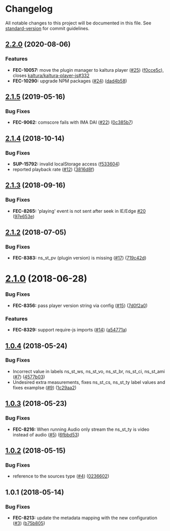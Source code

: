 # Changelog

All notable changes to this project will be documented in this file. See [standard-version](https://github.com/conventional-changelog/standard-version) for commit guidelines.

## [2.2.0](https://github.com/kaltura/playkit-js-comscore/compare/v2.1.5...v2.2.0) (2020-08-06)


### Features

* **FEC-10057:** move the plugin manager to kaltura player ([#25](https://github.com/kaltura/playkit-js-comscore/issues/25)) ([f0cce5c](https://github.com/kaltura/playkit-js-comscore/commit/f0cce5ce11bf9f6422e4096134cfae41ecec22d0)), closes [kaltura/kaltura-player-js#332](https://github.com/kaltura/kaltura-player-js/issues/332)
* **FEC-10290:** upgrade NPM packages ([#24](https://github.com/kaltura/playkit-js-comscore/issues/24)) ([dad4b58](https://github.com/kaltura/playkit-js-comscore/commit/dad4b584e4eda00b7f31aa7364436189af61ad2b))

<a name="2.1.5"></a>
## [2.1.5](https://github.com/kaltura/playkit-js-comscore/compare/v2.1.4...v2.1.5) (2019-05-16)


### Bug Fixes

* **FEC-9062:** comscore fails with IMA DAI ([#22](https://github.com/kaltura/playkit-js-comscore/issues/22)) ([0c385b7](https://github.com/kaltura/playkit-js-comscore/commit/0c385b7))



<a name="2.1.4"></a>
## [2.1.4](https://github.com/kaltura/playkit-js-comscore/compare/v2.1.3...v2.1.4) (2018-10-14)


### Bug Fixes

* **SUP-15792:** invalid localStorage access ([f533604](https://github.com/kaltura/playkit-js-comscore/commit/f533604))
* reported playback rate ([#12](https://github.com/kaltura/playkit-js-comscore/issues/12)) ([3816d8f](https://github.com/kaltura/playkit-js-comscore/commit/3816d8f))



<a name="2.1.3"></a>
## [2.1.3](https://github.com/kaltura/playkit-js-comscore/compare/v2.1.2...v2.1.3) (2018-09-16)


### Bug Fixes

* **FEC-8265:** 'playing' event is not sent after seek in IE/Edge [#20](https://github.com/kaltura/playkit-js-comscore/issues/20) ([97e653e](https://github.com/kaltura/playkit-js-comscore/commit/97e653e))



<a name="2.1.2"></a>
## [2.1.2](https://github.com/kaltura/playkit-js-comscore/compare/v2.1.0...v2.1.2) (2018-07-05)


### Bug Fixes

* **FEC-8383:** ns_st_pv (plugin version) is missing ([#17](https://github.com/kaltura/playkit-js-comscore/issues/17)) ([719c42d](https://github.com/kaltura/playkit-js-comscore/commit/719c42d))



<a name="2.1.0"></a>
# [2.1.0](https://github.com/kaltura/playkit-js-comscore/compare/v1.0.4...v2.1.0) (2018-06-28)


### Bug Fixes

* **FEC-8356:** pass player version string via config ([#15](https://github.com/kaltura/playkit-js-comscore/issues/15)) ([7d0f2a0](https://github.com/kaltura/playkit-js-comscore/commit/7d0f2a0))


### Features

* **FEC-8329:** support require-js imports ([#14](https://github.com/kaltura/playkit-js-comscore/issues/14)) ([a54771a](https://github.com/kaltura/playkit-js-comscore/commit/a54771a))



<a name="1.0.4"></a>
## [1.0.4](https://github.com/kaltura/playkit-js-comscore/compare/v1.0.3...v1.0.4) (2018-05-24)


### Bug Fixes

* Incorrect value in labels ns_st_ws, ns_st_vo, ns_st_br, ns_st_ci, ns_st_ami ([#7](https://github.com/kaltura/playkit-js-comscore/issues/7)) ([4577b03](https://github.com/kaltura/playkit-js-comscore/commit/4577b03))
* Undesired extra measurements, fixes ns_st_cs, ns_st_ty label values and fixes examplse ([#9](https://github.com/kaltura/playkit-js-comscore/issues/9)) ([1c29aa2](https://github.com/kaltura/playkit-js-comscore/commit/1c29aa2))



<a name="1.0.3"></a>
## [1.0.3](https://github.com/kaltura/playkit-js-comscore/compare/v1.0.2...v1.0.3) (2018-05-23)


### Bug Fixes

* **FEC-8216:** When running Audio only stream the ns_st_ty is video instead of audio ([#5](https://github.com/kaltura/playkit-js-comscore/issues/5)) ([6fbbd53](https://github.com/kaltura/playkit-js-comscore/commit/6fbbd53))



<a name="1.0.2"></a>
## [1.0.2](https://github.com/kaltura/playkit-js-comscore/compare/v1.0.1...v1.0.2) (2018-05-15)


### Bug Fixes

* reference to the sources type ([#4](https://github.com/kaltura/playkit-js-comscore/issues/4)) ([0236602](https://github.com/kaltura/playkit-js-comscore/commit/0236602))



<a name="1.0.1"></a>
## 1.0.1 (2018-05-14)


### Bug Fixes

* **FEC-8213:** update the metadata mapping with the new configuration ([#3](https://github.com/kaltura/playkit-js-comscore/issues/3)) ([b75b805](https://github.com/kaltura/playkit-js-comscore/commit/b75b805))

